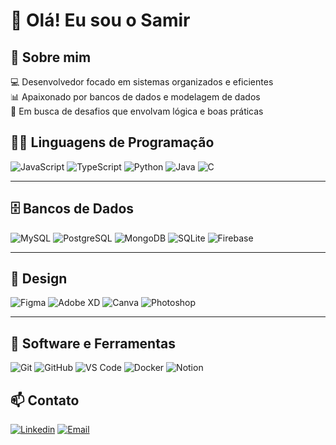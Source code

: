 # 👋 Olá! Eu sou o Samir

## 🚀 Sobre mim

💻 Desenvolvedor focado em sistemas organizados e eficientes  
📊 Apaixonado por bancos de dados e modelagem de dados  
🎯 Em busca de desafios que envolvam lógica e boas práticas

## 👨‍💻 Linguagens de Programação

![JavaScript](https://img.shields.io/badge/-JavaScript-F7DF1E?style=flat&logo=javascript&logoColor=black)
![TypeScript](https://img.shields.io/badge/-TypeScript-3178C6?style=flat&logo=typescript&logoColor=white)
![Python](https://img.shields.io/badge/-Python-3776AB?style=flat&logo=python&logoColor=white)
![Java](https://img.shields.io/badge/-Java-007396?style=flat&logo=java&logoColor=white)
![C](https://img.shields.io/badge/-C-A8B9CC?style=flat&logo=c&logoColor=black)

---

## 🗄️ Bancos de Dados

![MySQL](https://img.shields.io/badge/-MySQL-4479A1?style=flat&logo=mysql&logoColor=white)
![PostgreSQL](https://img.shields.io/badge/-PostgreSQL-336791?style=flat&logo=postgresql&logoColor=white)
![MongoDB](https://img.shields.io/badge/-MongoDB-47A248?style=flat&logo=mongodb&logoColor=white)
![SQLite](https://img.shields.io/badge/-SQLite-003B57?style=flat&logo=sqlite&logoColor=white)
![Firebase](https://img.shields.io/badge/-Firebase-FFCA28?style=flat&logo=firebase&logoColor=black)

---

## 🎨 Design

![Figma](https://img.shields.io/badge/-Figma-F24E1E?style=flat&logo=figma&logoColor=white)
![Adobe XD](https://img.shields.io/badge/-Adobe%20XD-FF61F6?style=flat&logo=adobexd&logoColor=white)
![Canva](https://img.shields.io/badge/-Canva-00C4CC?style=flat&logo=canva&logoColor=white)
![Photoshop](https://img.shields.io/badge/-Photoshop-31A8FF?style=flat&logo=adobephotoshop&logoColor=white)

---

## 🧰 Software e Ferramentas

![Git](https://img.shields.io/badge/-Git-F05032?style=flat&logo=git&logoColor=white)
![GitHub](https://img.shields.io/badge/-GitHub-181717?style=flat&logo=github&logoColor=white)
![VS Code](https://img.shields.io/badge/-VS%20Code-007ACC?style=flat&logo=visualstudiocode&logoColor=white)
![Docker](https://img.shields.io/badge/-Docker-2496ED?style=flat&logo=docker&logoColor=white)
![Notion](https://img.shields.io/badge/-Notion-000000?style=flat&logo=notion&logoColor=white)


## 📫 Contato

[![Linkedin](https://img.shields.io/badge/-LinkedIn-blue?style=flat-square&logo=Linkedin&logoColor=white)](http://www.linkedin.com/in/samir-firmino-573322265)
[![Email](https://img.shields.io/badge/-Email-red?style=flat-square&logo=gmail&logoColor=white)](mailto:samir.sfmss@gmail.com)


